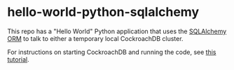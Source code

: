 # hello-world-python-sqlalchemy

This repo has a "Hello World" Python application that uses the [SQLAlchemy ORM](https://docs.sqlalchemy.org/en/latest/) to talk to either a temporary local CockroachDB cluster.

For instructions on starting CockroachDB and running the code, see [this tutorial](https://www.cockroachlabs.com/docs/stable/build-a-python-app-with-cockroachdb-sqlalchemy.html).
